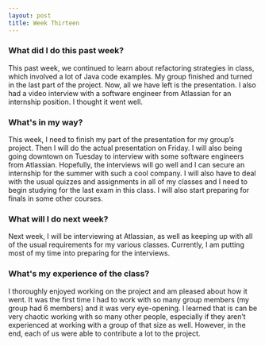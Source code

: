 ```yaml
---
layout: post
title: Week Thirteen
---
```


### What did I do this past week?
This past week, we continued to learn about refactoring strategies in class, which involved a lot of Java code examples. My group finished and turned in the last part of the project. Now, all we have left is the presentation. I also had a video interview with a software engineer from Atlassian for an internship position. I thought it went well.

### What's in my way?
This week, I need to finish my part of the presentation for my group’s project. Then I will do the actual presentation on Friday. I will also being going downtown on Tuesday to interview with some software engineers from Atlassian. Hopefully, the interviews will go well and I can secure an internship for the summer with such a cool company. I will also have to deal with the usual quizzes and assignments in all of my classes and I need to begin studying for the last exam in this class. I will also start preparing for finals in some other courses.

### What will I do next week?
Next week, I will be interviewing at Atlassian, as well as keeping up with all of the usual requirements for my various classes. Currently, I am putting most of my time into preparing for the interviews.

### What's my experience of the class?
I thoroughly enjoyed working on the project and am pleased about how it went. It was the first time I had to work with so many group members (my group had 6 members) and it was very eye-opening. I learned that is can be very chaotic working with so many other people, especially if they aren’t experienced at working with a group of that size as well. However, in the end, each of us were able to contribute a lot to the project.

